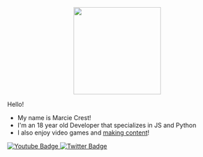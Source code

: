 <div id="header" align="center">
  <img src="https://media.tenor.com/0c728qn5y6cAAAAi/gengar-pokemon.gif" width="200"/>
</div>

Hello!

- My name is Marcie Crest!
- I'm an 18 year old Developer that specializes in JS and Python
- I also enjoy video games and [making content](https://twitch.tv/marscres)!

<div id="badges">
  <a href="https://www.youtube.com/channel/UCisczzgGI-BcYVLDoHhpdGg">
    <img src="https://img.shields.io/badge/YouTube-red?style=for-the-badge&logo=youtube&logoColor=white" alt="Youtube Badge"/>
  </a>
  <a href="https://twitter.com/marcie_szn">
    <img src="https://img.shields.io/badge/Twitter-blue?style=for-the-badge&logo=twitter&logoColor=white" alt="Twitter Badge"/>
  </a>
</div>
